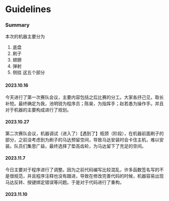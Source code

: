 # Guidelines
### Summary

本次的机器主要分为
1. 底盘
2. 刷子
3. 翅膀
4. 弹射
5. 侧挂
这五个部分

### 
#### 2023.10.16

今天进行了第一次赛队会议，主要内容包括之后比赛的分工。大家各抒己见，取长补短。最终确定为我，池明锐为程序员；陈昊，为指挥手；赵若愚为操作手。并且对于机器的主要构成进行了规划。

#### 2023.10.27

第二次赛队会议，机器调试（进入了）【遇到了】瓶颈（阶段），在机器前面刷子的部分，之前没考虑到为刷子的马达预留空间，导致马达安装时会卡住主机，难以安装。队员们集思广益，最终选择了垫高齿轮，为马达留下了充足的空间。

#### 2023.11.7

今日主要对于程序进行了调整。因为之前代码编写比较混乱，许多函数签名写的不是很规范，并且程序注释也没有跟进，导致在修改完善代码的时候，机器容易出现马达反转、按键绑定错误等问题。于是对于代码进行了重构，

#### 2023.11.10

